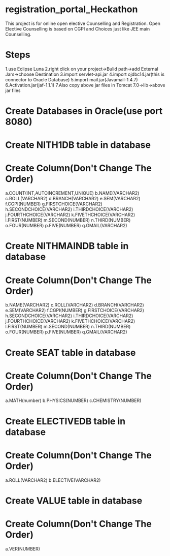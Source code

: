 # registration_portal_Heckathon
This project is for online open elective Counselling and Registration.
Open Elective Counselling is based on CGPI and Choices just like JEE main Counselling.
# Steps
1.use Eclipse Luna
2.right click on your project->Bulid path->add External Jars->choose Destination
3.import servlet-api.jar
4.import ojdbc14.jar(this is connector to Oracle Database)
5.import mail.jar(Javamail-1.4.7)
6.Activation.jar(jaf-1.1.1)
7.Also copy above jar files in Tomcat 7.0->lib->above jar files 
# Create Databases in Oracle(use port 8080)
# Create NITH1DB table in database 
# Create Column(Don't Change The Order)
a.COUNT(INT,AUTOINCREMENT,UNIQUE)
b.NAME(VARCHAR2)
c.ROLL(VARCHAR2)
d.BRANCH(VARCHAR2)
e.SEM(VARCHAR2)
f.CGPI(NUMBER)
g.FIRSTCHOICE(VARCHAR2)
h.SECONDCHOICE(VARCHAR2)
i.THIRDCHOICE(VARCHAR2)
j.FOURTHCHOICE(VARCHAR2)
k.FIVETHCHOICE(VARCHAR2)
l.FIRST(NUMBER)
m.SECOND(NUMBER)
n.THIRD(NUMBER)
o.FOUR(NUMBER)
p.FIVE(NUMBER)
q.GMAIL(VARCHAR2)
# Create NITHMAINDB table in database 
# Create Column(Don't Change The Order)
b.NAME(VARCHAR2)
c.ROLL(VARCHAR2)
d.BRANCH(VARCHAR2)
e.SEM(VARCHAR2)
f.CGPI(NUMBER)
g.FIRSTCHOICE(VARCHAR2)
h.SECONDCHOICE(VARCHAR2)
i.THIRDCHOICE(VARCHAR2)
j.FOURTHCHOICE(VARCHAR2)
k.FIVETHCHOICE(VARCHAR2)
l.FIRST(NUMBER)
m.SECOND(NUMBER)
n.THIRD(NUMBER)
o.FOUR(NUMBER)
p.FIVE(NUMBER)
q.GMAIL(VARCHAR2)
# Create SEAT table in database 
# Create Column(Don't Change The Order)
a.MATH(number)
b.PHYSICS(NUMBER)
c.CHEMISTRY(NUMBER)
# Create ELECTIVEDB table in database 
# Create Column(Don't Change The Order)
a.ROLL(VARCHAR2)
b.ELECTIVE(VARCHAR2)
# Create VALUE table in database 
# Create Column(Don't Change The Order)
a.VER(NUMBER)
